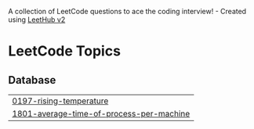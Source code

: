 A collection of LeetCode questions to ace the coding interview! - Created using [LeetHub v2](https://github.com/arunbhardwaj/LeetHub-2.0)
<!---LeetCode Topics Start-->
# LeetCode Topics
## Database
|  |
| ------- |
| [0197-rising-temperature](https://github.com/EmanGhazy-2002/sql-leetcode-problem/tree/master/0197-rising-temperature) |
| [1801-average-time-of-process-per-machine](https://github.com/EmanGhazy-2002/sql-leetcode-problem/tree/master/1801-average-time-of-process-per-machine) |
<!---LeetCode Topics End-->